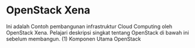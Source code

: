# OpenStack Xena
Ini adalah Contoh pembangunan infrastruktur Cloud Computing oleh OpenStack Xena. Pelajari deskripsi singkat tentang OpenStack di bawah ini sebelum membangun. (1) Komponen Utama OpenStack
